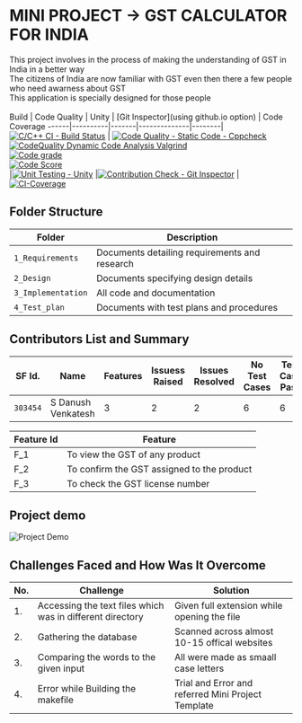 # MINI PROJECT -> GST CALCULATOR FOR INDIA
This project involves in the process of making the understanding of GST in India in a better way <br>
The citizens of India are now familiar with GST even then there a few people who need awarness about GST<br>
This application is specially designed for those people 
<br><br>
Build | Code Quality | Unity | [Git Inspector](using github.io option) | Code Coverage
------|----------|-------|--------------|--------|
[![C/C++ CI - Build Status](https://github.com/Danush2208/GST_Calculator/actions/workflows/c-cpp.yml/badge.svg)](https://github.com/Danush2208/GST_Calculator/actions/workflows/c-cpp.yml) |  [![Code Quality - Static Code - Cppcheck](https://github.com/Danush2208/GST_Calculator/actions/workflows/cppcheck.yml/badge.svg)](https://github.com/Danush2208/GST_Calculator/actions/workflows/cppcheck.yml) <br>[![CodeQuality Dynamic Code Analysis Valgrind](https://github.com/Danush2208/GST_Calculator/actions/workflows/dynamic.yml/badge.svg)](https://github.com/Danush2208/GST_Calculator/actions/workflows/dynamic.yml) <br> [![Code grade](https://www.code-inspector.com/project/24797/status/svg)](https://frontend.code-inspector.com/public/project/24797/GST_Calculator/dashboard) <br> [![Code Score](https://www.code-inspector.com/project/24797/score/svg)](https://frontend.code-inspector.com/public/project/24797/GST_Calculator/dashboard)<br> |[![Unit Testing - Unity](https://github.com/Danush2208/GST_Calculator/actions/workflows/unity.yml/badge.svg)](https://github.com/Danush2208/GST_Calculator/actions/workflows/unity.yml) |[![Contribution Check - Git Inspector](https://github.com/Danush2208/GST_Calculator/actions/workflows/git_inspector.yml/badge.svg)](https://github.com/Danush2208/GST_Calculator/actions/workflows/git_inspector.yml) | [![CI-Coverage](https://github.com/Danush2208/GST_Calculator/actions/workflows/gcov.yml/badge.svg)](https://github.com/Danush2208/GST_Calculator/actions/workflows/gcov.yml)

## Folder Structure
Folder             | Description
------------------ | -----------------------------------------
`1_Requirements`   | Documents detailing requirements and research
`2_Design`         | Documents specifying design details
`3_Implementation` | All code and documentation
`4_Test_plan`      | Documents with test plans and procedures


## Contributors List and Summary

SF Id. |  Name   |    Features    | Issuess Raised |Issues Resolved|No Test Cases|Test Case Pass
-------|---------|----------------|----------------|---------------|-------------|--------------
`303454` | S Danush Venkatesh  |3|   2  | 2 | 6 |     6

| Feature Id | Feature |
| -----------|---------|
|F_1| To view the GST of any product |
|F_2| To confirm the GST assigned to the product |
|F_3| To check the GST license number |

## Project demo

![Project Demo](https://github.com/Danush2208/GST_Calculator/blob/7991ddca53a2555a7b31ba759703cff70ae6bfbb/5_Images_&_Videos/Output_video.gif)

## Challenges Faced and How Was It Overcome
| No. | Challenge | Solution
|-----|-----------|--------
|1. | Accessing the text files which was in different directory | Given full extension while opening the file
|2. | Gathering the database | Scanned across almost 10-15 offical websites  |
|3. | Comparing the words to the given input | All were made as smaall case letters
|4. | Error while Building the makefile | Trial and Error and referred Mini Project Template
